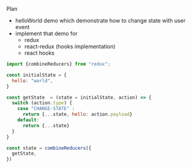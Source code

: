 
Plan 

- helloWorld demo which demonstrate how to change state with user event
- implement that demo for
  - redux
  - react-redux (hooks implementation)
  - react hooks


```javascript
import {combineReducers} from "redux";

const initialState = {
  hello: "world",
}

const getState  = (state = initialState, action) => {
  switch (action.type) {
    case "CHANGE-STATE" :
      return {...state, hello: action.payload}
    default:
      return {...state}
  }
}

const state = combineReducers({
  getState,
})



```  